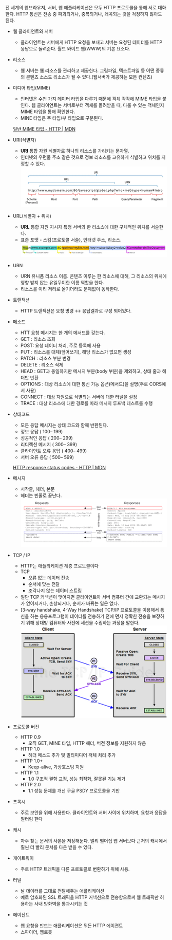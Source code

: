 전 세계의 웹브라우저, 서버, 웹 애플리케이션은 모두 HTTP 프로토콜을 통해 서로 대화한다. HTTP 통신은 전송 중 파괴되거나, 중복되거나, 왜곡되는 것을 걱정하지 않아도 된다.

- 웹 클라이언트와 서버
    - 클라이언트는 서버에게 HTTP 요청을 보내고 서버는 요청된 데이터를 HTTP 응답으로 돌려준다. 월드 와이드 웹(WWW)의 기본 요소다.

- 리소스
    - 웹 서버는 웹 리소스를 관리하고 제공한다. 그림파일, 텍스트파일 등 어떤 종류의 콘텐츠 소스도 리소스가 될 수 있다.(웹서버가 제공하는 모든 컨텐츠)

- 미디어 타입(MIME)
    - 인터넷은 수천 가지 데이터 타입을 다루기 때문에 객체 각각에 MIME 타입을 붙인다. 웹 클라이언트는 서버로부터 객체를 돌려받을 때, 다룰 수 있는 객체인지 MIME 타입을 통해 확인한다.
    - MINE 타입은 주 타입/부 타입으로 구분된다.
    
    [일반 MIME 타입 - HTTP | MDN](https://developer.mozilla.org/ko/docs/Web/HTTP/Basics_of_HTTP/MIME_types/Common_types)
    
- URI(식별자)
    - **URI** 통합 자원 식별자로 하나의 리소스를 가리키는 문자열.
    - 인터넷의 우편물 주소 같은 것으로 정보 리소스를 고유하게 식별하고 위치를 지정할 수 있다.
        ![Alt text](<1_KH1Vr1dWckK18wYrOxN6YA (1).webp>)
        
- URL(식별자 + 위치)
    - **URL** 통합 자원 지시자 특정 서버의 한 리소스에 대한 구체적인 위치를 서술한다.
    - 표준 포맷 - 스킴(프로토콜 서술), 인터넷 주소, 리소스.
        ![Alt text](1_B3D_Lyi_RstLWDouAkzHxg.webp)
        
- URN
    - URN 유니폼 리소스 이름. 콘텐츠 이루는 한 리소스에 대해, 그 리소스의 위치에 영향 받지 않는 유일무이한 이름 역할을 한다.
    - 리소스를 이리 저리로 옮기더라도 문제없이 동작한다.

- 트랜잭션
    - HTTP 트랜잭션은 요청 명령 ↔ 응답결과로 구성 되어있다.

- 메소드
    - HTT 요청 메시지는 한 개의 메서드를 갖는다.
    - GET : 리소스 조회
    - POST: 요청 데이터 처리, 주로 등록에 사용
    - PUT : 리소스를 대체(덮어쓰기), 해당 리소스가 없으면 생성
    - PATCH : 리소스 부분 변경
    - DELETE : 리소스 삭제
    - HEAD : GET과 동일하지만 메시지 부분(body 부분)을 제외하고, 상태 줄과 헤더만 반환
    - OPTIONS : 대상 리소스에 대한 통신 가능 옵션(메서드)을 설명(주로 CORS에서 사용)
    - CONNECT : 대상 자원으로 식별되는 서버에 대한 터널을 설정
    - TRACE : 대상 리소스에 대한 경로를 따라 메시지 루프백 테스트를 수행
    
- 상태코드
    - 모든 응답 메시지는 상태 코드와 함께 반환된다.
    - 정보 응답 ( 100– 199)
    - 성공적인 응답 ( 200– 299)
    - 리디렉션 메시지 ( 300– 399)
    - 클라이언트 오류 응답 ( 400– 499)
    - 서버 오류 응답 ( 500– 599)
    
    [HTTP response status codes - HTTP | MDN](https://developer.mozilla.org/en-US/docs/Web/HTTP/Status)
    
- 메시지
    - 시작줄, 헤더, 본문
    - 헤더는 빈줄로 끝난다.
        ![Alt text](image.webp)
    
- TCP / IP
    - HTTP는 애플리케이션 계층 프로토콜이다
    - TCP
        - 오류 없는 데이터 전송
        - 순서에 맞는 전달
        - 조각나지 않는 데이터 스트림
    - 일단 TCP 커넥션이 맺어지면 클라이언트아 서버 컴퓨터 간에 교환되는 메시지가 없어지거나, 손상되거나, 순서가 바뀌는 일은 없다.
    - [3-way handshake, 4-Way Handshake] TCP/IP 프로토콜을 이용해서 통신을 하는 응용프로그램이 데이터를 전송하기 전에 먼저 정확한 전송을 보장하기 위해 상대방 컴퓨터와 사전에 세션을 수립하는 과정을 말한다.
    ![Alt text](<다운로드 (1).png>)
    
- 프로토콜 버전
    - HTTP 0.9
        - 오직 GET, MINE 타입, HTTP 헤더, 버전 정보를 지원하지 않음
    - HTTP 1.0
        - 헤더 메소드 추가 및 멀티미디어 객체 처리 추가
    - HTTP 1.0+
        - Keep-alive, 가상호스팅 지원
    - HTTP 1.1
        - 1.0 구조적 결함 교정, 성능 최적화, 잘못된 기능 제거
    - HTTP 2.0
        - 1.1 성능 문제를 개선 구글 PSDY 프로토콜을 기반

- 프록시
    - 주로 보안을 위해 사용한다. 클라이언트와 서버 사이에 위치하며, 요청과 응답을 필터링 한다

- 캐시
    - 자주 찾는 문서의 사본을 저장해둔다. 멀리 떨어집 웹 서버보다 근처의 캐시에서 훨씬 더 빨리 문서를 다운 받을 수 있다.
    
- 게이트워이
    - 주로 HTTP 트래픽을 다른 프로토콜로 변환하기 위해 사용.

- 터널
    - 날 데이터를 그대로 전달해주는 애플리케이션
    - 예로 암호화된 SSL 트래픽을 HTTP 커넥션으로 전송함으로써 웹 트래픽만 허용하는 사내 방화벽을 통과시키는 것

- 에이전트
    - 웹 요청을 만드는 애플리케이션은 뭐든 HTTP 에이젼트
    - 스파이더, 웹로봇